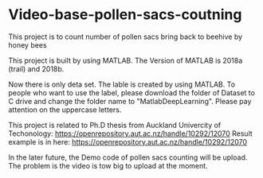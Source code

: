 # Video-base-pollen-sacs-coutning
This project is to count number of pollen sacs bring back to beehive by honey bees

This project is built by using MATLAB. The Version of MATLAB is 2018a (trail) and 2018b.

Now there is only deta set. The lable is created by using MATLAB. To people who want to use the label, please download the folder of Dataset to C drive and change the folder name to "MatlabDeepLearning". Please pay attention on the uppercase letters.

This project is related to Ph.D thesis from Auckland Univercity of Techonology: https://openrepository.aut.ac.nz/handle/10292/12070
Result example is in here: https://openrepository.aut.ac.nz/handle/10292/12070

In the later future, the Demo code of pollen sacs counting will be upload. The problem is the video is tow big to upload at the moment.

